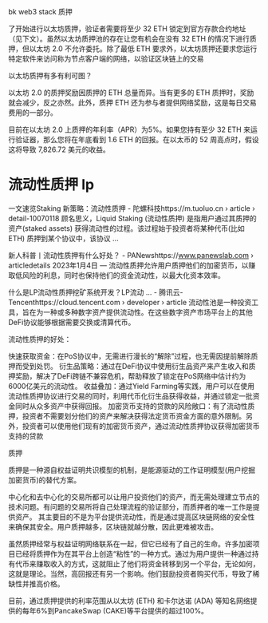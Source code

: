 bk web3 stack 质押

了开始进行以太坊质押，验证者需要将至少 32 ETH 锁定到官方存款合约地址（见下文）。虽然以太坊质押池的存在让您有机会在没有 32 ETH 的情况下进行质押，但以太坊 2.0 不允许委托。除了最低 ETH 要求外，以太坊质押还要求您运行特定软件来访问称为节点客户端的网络，以验证区块链上的交易


以太坊质押有多有利可图？

以太坊 2.0 的质押奖励因质押的 ETH 总量而异。当有更多的 ETH 质押时，奖励就会减少，反之亦然。此外，质押 ETH 还为参与者提供网络奖励，这是每日交易费用的一部分。

目前在以太坊 2.0 上质押的年利率（APR）为5%。如果您持有至少 32 ETH 来运行验证器，那么您将在年底看到 1.6 ETH 的回报。在以太币的 52 周高点时，假设这将导致 7,826.72 美元的收益。



# 流动性质押 lp
一文速览Staking 新策略：流动性质押 - 陀螺科技https://m.tuoluo.cn › article › detail-10070118
顾名思义，Liquid Staking (流动性质押) 是指用户通过其质押的资产(staked assets) 获得流动性的过程。该过程始于投资者将某种代币(比如ETH) 质押到某个协议中，该协议 ...

新人科普丨流动性质押有什么好处？ - PANewshttps://www.panewslab.com › articledetails
2023年1月4日 — 流动性质押允许用户质押他们的加密货币，以赚取低风险的利息，同时也保持他们的资金流动性，以最大化资本效率。

什么是LP流动性质押挖矿系统开发？LP流动 ... - 腾讯云- Tencenthttps://cloud.tencent.com › developer › article
流动性池是一种投资工具，旨在为一种或多种数字资产提供流动性。在这些数字资产市场平台上的其他DeFi协议能够根据需要交换或清算代币。


流动性质押的好处：

 快速获取资金：在PoS协议中，无需进行漫长的“解除”过程，也无需因提前解除质押而受到处罚。 衍生品策略：通过在DeFi协议中使用衍生品资产来产生收入和质押奖励，解决了DeFi跨链不兼容危机，帮助释放了锁定在PoS网络中估计约为6000亿美元的流动性。 收益叠加：通过Yield Farming等实践，用户可以在使用流动性质押协议进行交易的同时，利用代币化衍生品获得收益，并通过锁定一批资金同时从众多资产中获得回报。 加密货币支持的贷款的风险敞口：有了流动性质押，投资者不需要划分他们的资产来解决获得法定货币资金方面的意外限制。另外，投资者可以使用他们现有的加密货币资产，通过流动性质押协议获得加密货币支持的贷款


质押

质押是一种源自权益证明共识模型的机制，是能源驱动的工作证明模型(用户挖掘加密货币)的替代方案。

中心化和去中心化的交易所都可以让用户投资他们的资产，而无需处理建立节点的技术问题。有问题的交易所将自己处理流程的验证部分，而质押者的唯一工作是提供资产。
其主要目的不是为平台提供流动性，而是通过提高区块链网络的安全性来确保其安全。用户质押越多，区块链就越分散，因此更难被攻击。


虽然质押经常与权益证明网络联系在一起，但它已经有了自己的生命。许多加密项目已经将质押作为在其平台上创造“粘性”的一种方式。通过为用户提供一种通过持有代币来赚取收入的方式，这就阻止了他们将资金转移到另一个平台，无论如何，这就是理论。当然，高回报还有另一个影响。他们鼓励投资者购买代币，导致了稀缺性并推高价格。


目前，通过质押提供的利率范围从以太坊 (ETH) 和卡尔达诺 (ADA) 等知名网络提供的每年6%到PancakeSwap (CAKE)等平台提供的超过100%。